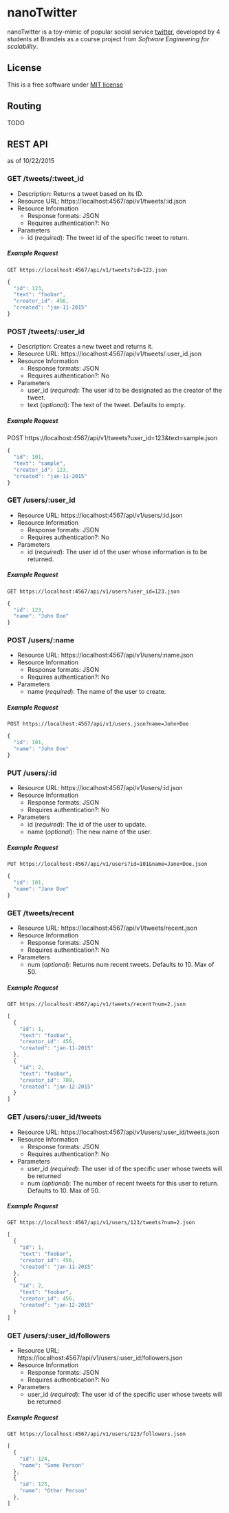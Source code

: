# nanoTwitter
nanoTwitter is a toy-mimic of popular social service [twitter](www.twitter.com), developed by 4 students at Brandeis as a course project from *Software Engineering for scalability*.

## License
This is a free software under [MIT license](LICENSE)

## Routing

TODO

## REST API
 as of 10/22/2015

### GET /tweets/:tweet_id

* Description: Returns a tweet based on its ID.
* Resource URL: https://localhost:4567/api/v1/tweets/:id.json
* Resource Information
    * Response formats: JSON
    * Requires authentication?: No
* Parameters
    * id (*required*): The tweet id of the specific tweet to return.

##### Example Request

`GET https://localhost:4567/api/v1/tweets?id=123.json`

```javascript
{ 
  "id": 123, 
  "text": "foobar", 
  "creator_id": 456,
  "created": "jan-11-2015"
}
```
### POST /tweets/:user_id

* Description: Creates a new tweet and returns it.
* Resource URL: https://localhost:4567/api/v1/tweets/:user_id.json
* Resource Information
	* Response formats: JSON
	* Requires authentication?: No
* Parameters
	* user_id (*required*): The user id to be designated as the creator of the tweet.
	* text (*optional*): The text of the tweet. Defaults to empty.

##### Example Request
POST https://localhost:4567/api/v1/tweets?user_id=123&text=sample.json
```javascript
{ 
  "id": 101, 
  "text": "sample", 
  "creator_id": 123,
  "created": "jan-11-2015"
}
```

### GET /users/:user_id

* Resource URL: https://localhost:4567/api/v1/users/:id.json
* Resource Information
	* Response formats: JSON
	* Requires authentication?: No
* Parameters
	* id (*required*): The user id of the user whose information is to be returned.

##### Example Request
`GET https://localhost:4567/api/v1/users?user_id=123.json`
```javascript
{ 
  "id": 123, 
  "name": "John Doe"
}
```

### POST /users/:name

* Resource URL: https://localhost:4567/api/v1/users/:name.json
* Resource Information
	* Response formats: JSON
	* Requires authentication?: No
* Parameters
	* name (*required*): The name of the user to create.

##### Example Request
`POST https://localhost:4567/api/v1/users.json?name=John+Doe`
```javascript
{ 
  "id": 101, 
  "name": "John Doe"
}
```


### PUT /users/:id
* Resource URL: https://localhost:4567/api/v1/users/:id.json
* Resource Information
	* Response formats: JSON
	* Requires authentication?: No
* Parameters
	* id (*required*): The id of the user to update.
	* name (*optional*): The new name of the user.

##### Example Request
`PUT https://localhost:4567/api/v1/users?id=101&name=Jane+Doe.json`
```javascript
{ 
  "id": 101, 
  "name": "Jane Doe"
}
```


### GET /tweets/recent

* Resource URL: https://localhost:4567/api/v1/tweets/recent.json
* Resource Information
	* Response formats: JSON
	* Requires authentication?: No
* Parameters
	* num (*optional*): Returns num recent tweets. Defaults to 10. Max of 50.

##### Example Request
`GET https://localhost:4567/api/v1/tweets/recent?num=2.json`
```javascript
[ 
  { 
    "id": 1, 
    "text": "foobar", 
    "creator_id": 456,
    "created": "jan-11-2015"
  },
  { 
    "id": 2, 
    "text": "foobar", 
    "creator_id": 789,
    "created": "jan-12-2015"
  }
]
```

### GET /users/:user_id/tweets

* Resource URL: https://localhost:4567/api/v1/users/:user_id/tweets.json
* Resource Information
	* Response formats: JSON
	* Requires authentication?: No
* Parameters
	* user_id (*required*): The user id of the specific user whose tweets will be returned
	* num (*optional*): The number of recent tweets for this user to return. Defaults to 10. Max of 50.

##### Example Request
`GET https://localhost:4567/api/v1/users/123/tweets?num=2.json`
```javascript
[ 
  { 
    "id": 1, 
    "text": "foobar", 
    "creator_id": 456,
    "created": "jan-11-2015"
  },
  { 
    "id": 2, 
    "text": "foobar", 
    "creator_id": 456,
    "created": "jan-12-2015"
  }
]
```

### GET /users/:user_id/followers

* Resource URL: https://localhost:4567/api/v1/users/:user_id/followers.json
* Resource Information
	* Response formats: JSON
	* Requires authentication?: No
* Parameters
	* user_id (*required*): The user id of the specific user whose tweets will be returned

##### Example Request
`GET https://localhost:4567/api/v1/users/123/followers.json`
```javascript
[
  { 
    "id": 124, 
    "name": "Some Person"
  },
  { 
    "id": 125, 
    "name": "Other Person"
  },
]
```
